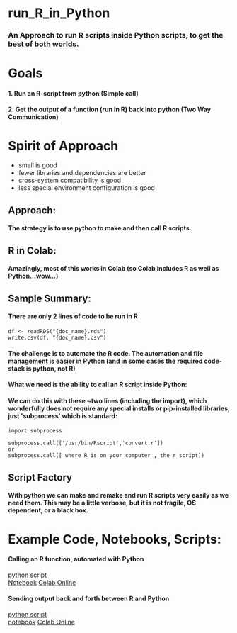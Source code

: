 # run_R_in_Python
### An Approach to run R scripts inside Python scripts, to get the best of both worlds.


# Goals
#### 1. Run an R-script from python (Simple call)
#### 2. Get the output of a function (run in R) back into python (Two Way Communication)


# Spirit of Approach
- small is good
- fewer libraries and dependencies are better
- cross-system compatibility is good
- less special environment configuration is good


## Approach:
#### The strategy is to use python to make and then call R scripts.


## R in Colab:
#### Amazingly, most of this works in Colab (so Colab includes R as well as Python...wow...)


## Sample Summary:
#### There are only 2 lines of code to be run in R
```
df <- readRDS("{doc_name}.rds")
write.csv(df, "{doc_name}.csv")
```
#### The challenge is to automate the R code. The automation and file management is easier in Python (and in some cases the required code-stack is python, not R)
 
#### What we need is the ability to call an R script inside Python:
#### We can do this with these ~two lines (including the import), which wonderfully does not require any special installs or pip-installed libraries, just 'subprocess' which is standard:
```
import subprocess
 
subprocess.call(['/usr/bin/Rscript','convert.r'])
or
subprocess.call([ where R is on your computer , the r script])
```
## Script Factory
#### With python we can make and remake and run R scripts very easily as we need them. This may be a little verbose, but it is not fragile, OS dependent, or a black box. 



# Example Code, Notebooks, Scripts:

#### Calling an R function, automated with Python
[python script](https://github.com/lineality/run_R_in_Python/blob/main/py_r_csv.py)  
[Notebook](https://github.com/lineality/run_R_in_Python/blob/main/colab_py_r_csv_test.ipynb) 
[Colab Online](https://colab.research.google.com/drive/1AI3a2gWrKikqaS6HKDvKqFbn-WZkdmYU?usp=sharing#scrollTo=eQ1ExjI0erk_) 

#### Sending output back and forth between R and Python
[python script](https://github.com/lineality/run_R_in_Python/blob/main/two_way_py_r.py)  
[notebook](https://github.com/lineality/run_R_in_Python/blob/main/2_Way_Py_R.ipynb) 
[Colab Online](https://colab.research.google.com/drive/1D3A6btJgyhJ0VH7j6oqQC6SSUkK4xBAT?usp=sharing) 




